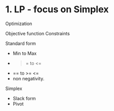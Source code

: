 # 1. LP - focus on Simplex

Optimization

Objective function
Constraints

Standard form
- Min to Max
- >= to <=
- == to >= <=
- non negativity.

Simplex
- Slack form
- Pivot


